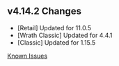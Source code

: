 ## v4.14.2 Changes

* [Retail] Updated for 11.0.5
* [Wrath Classic] Updated for 4.4.1
* [Classic] Updated for 1.15.5

[Known Issues](http://support.tradeskillmaster.com/display/KB/TSM4+Currently+Known+Issues)
